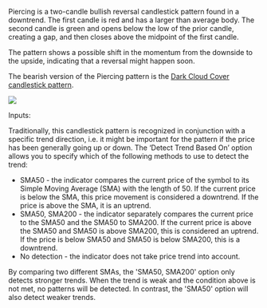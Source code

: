 Piercing is a two-candle bullish reversal candlestick pattern found in a downtrend. The first candle is red and has a larger than average body. The second candle is green and opens below the low of the prior candle, creating a gap, and then closes above the midpoint of the first candle. 

The pattern shows a possible shift in the momentum from the downside to the upside, indicating that a reversal might happen soon.

The bearish version of the Piercing pattern is the [Dark Cloud Cover candlestick pattern](https://www.tradingview.com/?solution=43000592563).

![](https://s3.amazonaws.com/cdn.freshdesk.com/data/helpdesk/attachments/production/43154896140/original/UQzzIqU3DjzWLxaxfjIBg8-bUx39Fl0Y3g.png?1599138788)

Inputs:

Traditionally, this candlestick pattern is recognized in conjunction with a specific trend direction, i.e. it might be important for the pattern if the price has been generally going up or down. The ‘Detect Trend Based On’ option allows you to specify which of the following methods to use to detect the trend:

-   SMA50 - the indicator compares the current price of the symbol to its Simple Moving Average (SMA) with the length of 50. If the current price is below the SMA, this price movement is considered a downtrend. If the price is above the SMA, it is an uptrend.
-   SMA50, SMA200 - the indicator separately compares the current price to the SMA50 and the SMA50 to SMA200. If the current price is above the SMA50 and SMA50 is above SMA200, this is considered an uptrend. If the price is below SMA50 and SMA50 is below SMA200, this is a downtrend.
-   No detection - the indicator does not take price trend into account.

By comparing two different SMAs, the 'SMA50, SMA200' option only detects stronger trends. When the trend is weak and the condition above is not met, no patterns will be detected. In contrast, the 'SMA50' option will also detect weaker trends.